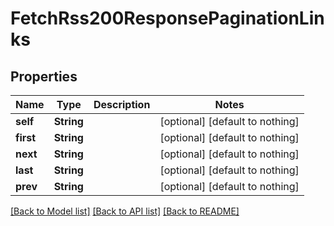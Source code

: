 # FetchRss200ResponsePaginationLinks


## Properties
Name | Type | Description | Notes
------------ | ------------- | ------------- | -------------
**self** | **String** |  | [optional] [default to nothing]
**first** | **String** |  | [optional] [default to nothing]
**next** | **String** |  | [optional] [default to nothing]
**last** | **String** |  | [optional] [default to nothing]
**prev** | **String** |  | [optional] [default to nothing]


[[Back to Model list]](../README.md#models) [[Back to API list]](../README.md#api-endpoints) [[Back to README]](../README.md)


